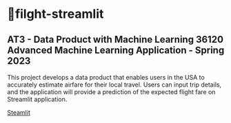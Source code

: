 # 🛫filght-streamlit
  AT3 - Data Product with Machine Learning 
  36120 Advanced Machine Learning Application - Spring 2023
-----------------------------------------------------------------------------------------------------
This project develops a data product that enables users in the USA to accurately estimate airfare for their local travel. Users can input trip details, and the application will provide a prediction of the expected flight fare on Streamlit application.

[Steamlit](https://share.streamlit.io/-/auth/app?redirect_uri=https%3A%2F%2Fcrybaby-fareprediction.streamlit.app%2F)
